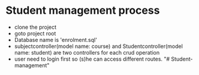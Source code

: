 # Student management process
- clone the project
- goto project root
- Database name is 'enrolment.sql'
- subjectcontroller(model name: course) and Studentcontroller(model name: student) are two controllers for each crud operation
- user need to login first so (s)he can access different routes.
"# Student-management" 
